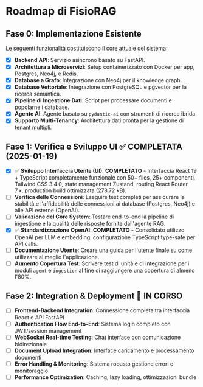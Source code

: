 # Roadmap di FisioRAG

## Fase 0: Implementazione Esistente

Le seguenti funzionalità costituiscono il core attuale del sistema:

- [x] **Backend API**: Servizio asincrono basato su FastAPI.
- [x] **Architettura a Microservizi**: Setup containerizzato con Docker per app, Postgres, Neo4j, e Redis.
- [x] **Database a Grafo**: Integrazione con Neo4j per il knowledge graph.
- [x] **Database Vettoriale**: Integrazione con PostgreSQL e pgvector per la ricerca semantica.
- [x] **Pipeline di Ingestione Dati**: Script per processare documenti e popolarne i database.
- [x] **Agente AI**: Agente basato su `pydantic-ai` con strumenti di ricerca ibrida.
- [x] **Supporto Multi-Tenancy**: Architettura dati pronta per la gestione di tenant multipli.

## Fase 1: Verifica e Sviluppo UI ✅ **COMPLETATA** (2025-01-19)

- [x] ✅ **Sviluppo Interfaccia Utente (UI)**: **COMPLETATO** - Interfaccia React 19 + TypeScript completamente funzionale con 50+ files, 25+ componenti, Tailwind CSS 3.4.0, state management Zustand, routing React Router 7.x, production build ottimizzata (278.72 kB).
- [ ] **Verifica delle Connessioni**: Eseguire test completi per assicurare la stabilità e l'affidabilità delle connessioni ai database (Postgres, Neo4j) e alle API esterne (OpenAI).
- [ ] **Validazione del Core System**: Testare end-to-end la pipeline di ingestione e la qualità delle risposte fornite dall'agente RAG.
- [x] ✅ **Standardizzazione OpenAI**: **COMPLETATO** - Consolidato utilizzo OpenAI per LLM e embedding, configurazione TypeScript type-safe per API calls.
- [ ] **Documentazione Utente**: Creare una guida per l'utente finale su come utilizzare al meglio l'applicazione.
- [ ] **Aumento Copertura Test**: Scrivere test di unità e di integrazione per i moduli `agent` e `ingestion` al fine di raggiungere una copertura di almeno l'80%.

## Fase 2: Integration & Deployment 🚀 **IN CORSO**

- [ ] **Frontend-Backend Integration**: Connessione completa tra interfaccia React e API FastAPI
- [ ] **Authentication Flow End-to-End**: Sistema login completo con JWT/session management
- [ ] **WebSocket Real-time Testing**: Chat interface con comunicazione bidirezionale
- [ ] **Document Upload Integration**: Interface caricamento e processamento documenti
- [ ] **Error Handling & Monitoring**: Sistema robusto gestione errori e monitoraggio
- [ ] **Performance Optimization**: Caching, lazy loading, ottimizzazioni bundle
